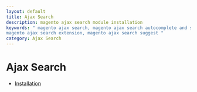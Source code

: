 ```yaml
---
layout: default
title: Ajax Search
description: magento ajax search module installation
keywords: " magento ajax search, magento ajax search autocomplete and suggest,
magento ajax search extension, magento ajax search suggest "
category: Ajax Search
---
```


# Ajax Search

- [Installation](installation/)